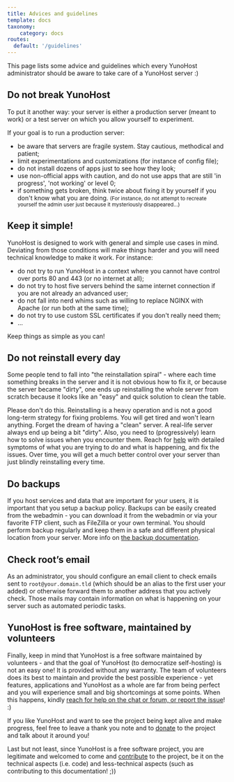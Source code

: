 ```yaml
---
title: Advices and guidelines
template: docs
taxonomy:
    category: docs
routes:
  default: '/guidelines'
---
```


This page lists some advice and guidelines which every YunoHost administrator should be aware to take care of a YunoHost server :)

## Do not break YunoHost

To put it another way: your server is either a production server (meant to work) or a test server on which you allow yourself to experiment.

If your goal is to run a production server:

- be aware that servers are fragile system. Stay cautious, methodical and patient;
- limit experimentations and customizations (for instance of config file);
- do not install dozens of apps just to see how they look;
- use non-official apps with caution, and do not use apps that are still 'in progress', 'not working' or level 0;
- if something gets broken, think twice about fixing it by yourself if you don't know what you are doing. <small>(For instance, do not attempt to recreate yourself the admin user just because it mysteriously disappeared...)</small>

## Keep it simple!

YunoHost is designed to work with general and simple use cases in mind. Deviating from those conditions will make things harder and you will need technical knowledge to make it work. For instance:

- do not try to run YunoHost in a context where you cannot have control over ports 80 and 443 (or no internet at all);
- do not try to host five servers behind the same internet connection if you are not already an advanced user;
- do not fall into nerd whims such as willing to replace NGINX with Apache (or run both at the same time);
- do not try to use custom SSL certificates if you don't really need them;
- ...

Keep things as simple as you can!

## Do not reinstall every day

Some people tend to fall into "the reinstallation spiral" - where each time something breaks in the server and it is not obvious how to fix it, or because the server became "dirty", one ends up reinstalling the whole server from scratch because it looks like an "easy" and quick solution to clean the table.

Please don't do this. Reinstalling is a heavy operation and is not a good long-term strategy for fixing problems. You will get tired and won't learn anything. Forget the dream of having a "clean" server. A real-life server always end up being a bit "dirty". Also, you need to (progressively) learn how to solve issues when you encounter them. Reach for [help](/help) with detailed symptoms of what you are trying to do and what is happening, and fix the issues. Over time, you will get a much better control over your server than just blindly reinstalling every time.

## Do backups

If you host services and data that are important for your users, it is important that you setup a backup policy. Backups can be easily created from the webadmin - you can download it from the webadmin or via your favorite FTP client, such as FileZilla or your own terminal. You should perform backup regularly and keep them in a safe and different physical location from your server. More info on [the backup documentation](/backup).

## Check root’s email

As an administrator, you should configure an email client to check emails sent to `root@your.domain.tld` (which should be an alias to the first user your added) or otherwise forward them to another address that you actively check. Those mails may contain information on what is happening on your server such as automated periodic tasks.

## YunoHost is free software, maintained by volunteers

Finally, keep in mind that YunoHost is a free software maintained by volunteers - and that the goal of YunoHost (to democratize self-hosting) is not an easy one! It is provided without any warranty. The team of volunteers does its best to maintain and provide the best possible experience - yet features, applications and YunoHost as a whole are far from being perfect and you will experience small and big shortcomings at some points. When this happens, kindly [reach for help on the chat or forum, or report the issue](/help)! :)

If you like YunoHost and want to see the project being kept alive and make progress, feel free to leave a thank you note and to [donate](https://liberapay.com/YunoHost) to the project and talk about it around you!

Last but not least, since YunoHost is a free software project, you are legitimate and welcomed to come and [contribute](/contribute) to the project, be it on the technical aspects (i.e. code) and less-technical aspects (such as contributing to this documentation! ;))

